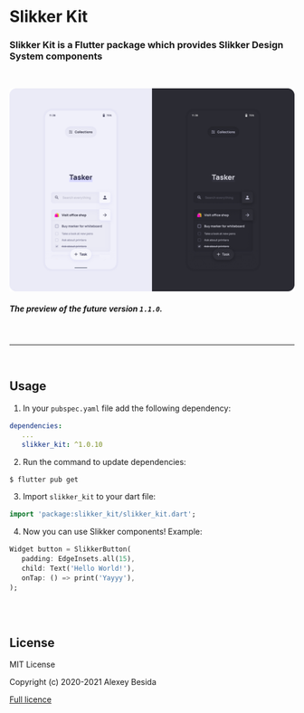 # **Slikker Kit**
### Slikker Kit is a Flutter package which provides Slikker Design System components

<br>

![UI Preview](./res/Preview1.png)
##### The preview of the future version `1.1.0`.

<br>

___

<br>

## Usage

1. In your `pubspec.yaml` file add the following dependency:
```yaml
dependencies:
   ...
   slikker_kit: ^1.0.10
```
2. Run the command to update dependencies:
```shell
$ flutter pub get
```
3. Import `slikker_kit` to your dart file:
```dart
import 'package:slikker_kit/slikker_kit.dart';
```
4. Now you can use Slikker components! Example:

```dart
Widget button = SlikkerButton(
   padding: EdgeInsets.all(15),
   child: Text('Hello World!'),
   onTap: () => print('Yayyy'),
);
```

<br>



<br>

## License
MIT License

Copyright (c) 2020-2021 Alexey Besida

[Full licence](LICENSE.md)